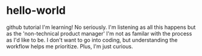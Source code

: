 # hello-world
github tutorial
I'm learning! No seriously. I'm listening as all this happens but as the 'non-technical product manager' I'm not as familar with the process as I'd like to be. I don't want to go into coding, but understanding the workflow helps me prioritize. Plus, I'm just curious. 
